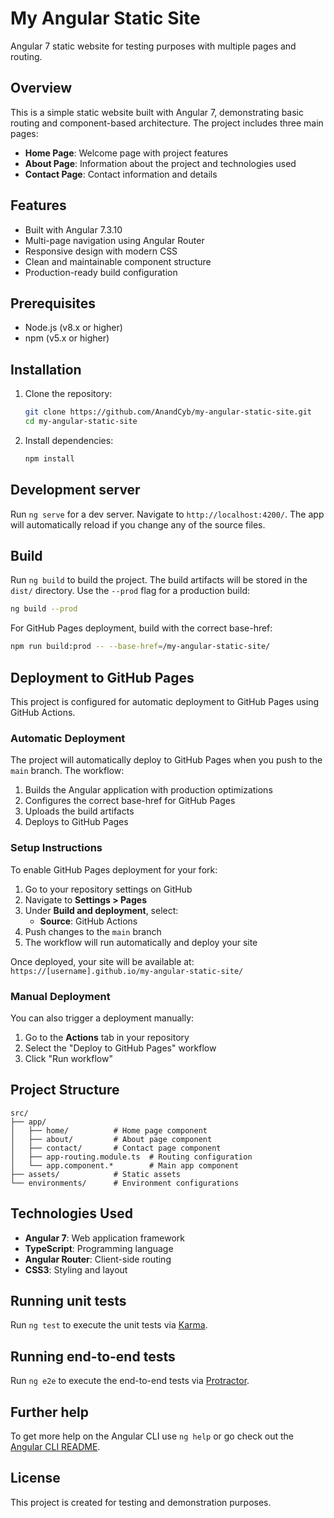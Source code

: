 # My Angular Static Site

Angular 7 static website for testing purposes with multiple pages and routing.

## Overview

This is a simple static website built with Angular 7, demonstrating basic routing and component-based architecture. The project includes three main pages:

- **Home Page**: Welcome page with project features
- **About Page**: Information about the project and technologies used
- **Contact Page**: Contact information and details

## Features

- Built with Angular 7.3.10
- Multi-page navigation using Angular Router
- Responsive design with modern CSS
- Clean and maintainable component structure
- Production-ready build configuration

## Prerequisites

- Node.js (v8.x or higher)
- npm (v5.x or higher)

## Installation

1. Clone the repository:
   ```bash
   git clone https://github.com/AnandCyb/my-angular-static-site.git
   cd my-angular-static-site
   ```

2. Install dependencies:
   ```bash
   npm install
   ```

## Development server

Run `ng serve` for a dev server. Navigate to `http://localhost:4200/`. The app will automatically reload if you change any of the source files.

## Build

Run `ng build` to build the project. The build artifacts will be stored in the `dist/` directory. Use the `--prod` flag for a production build:

```bash
ng build --prod
```

For GitHub Pages deployment, build with the correct base-href:

```bash
npm run build:prod -- --base-href=/my-angular-static-site/
```

## Deployment to GitHub Pages

This project is configured for automatic deployment to GitHub Pages using GitHub Actions.

### Automatic Deployment

The project will automatically deploy to GitHub Pages when you push to the `main` branch. The workflow:

1. Builds the Angular application with production optimizations
2. Configures the correct base-href for GitHub Pages
3. Uploads the build artifacts
4. Deploys to GitHub Pages

### Setup Instructions

To enable GitHub Pages deployment for your fork:

1. Go to your repository settings on GitHub
2. Navigate to **Settings > Pages**
3. Under **Build and deployment**, select:
   - **Source**: GitHub Actions
4. Push changes to the `main` branch
5. The workflow will run automatically and deploy your site

Once deployed, your site will be available at: `https://[username].github.io/my-angular-static-site/`

### Manual Deployment

You can also trigger a deployment manually:

1. Go to the **Actions** tab in your repository
2. Select the "Deploy to GitHub Pages" workflow
3. Click "Run workflow"

## Project Structure

```
src/
├── app/
│   ├── home/          # Home page component
│   ├── about/         # About page component
│   ├── contact/       # Contact page component
│   ├── app-routing.module.ts  # Routing configuration
│   └── app.component.*        # Main app component
├── assets/            # Static assets
└── environments/      # Environment configurations
```

## Technologies Used

- **Angular 7**: Web application framework
- **TypeScript**: Programming language
- **Angular Router**: Client-side routing
- **CSS3**: Styling and layout

## Running unit tests

Run `ng test` to execute the unit tests via [Karma](https://karma-runner.github.io).

## Running end-to-end tests

Run `ng e2e` to execute the end-to-end tests via [Protractor](http://www.protractortest.org/).

## Further help

To get more help on the Angular CLI use `ng help` or go check out the [Angular CLI README](https://github.com/angular/angular-cli/blob/master/README.md).

## License

This project is created for testing and demonstration purposes.
